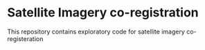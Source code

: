 # Satellite Imagery co-registration

This repository contains exploratory code for satellite imagery co-registeration 
